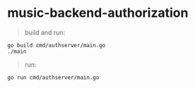 # music-backend-authorization

> build and run:
```
go build cmd/authserver/main.go
./main
```

> run:
```
go run cmd/authserver/main.go
```
